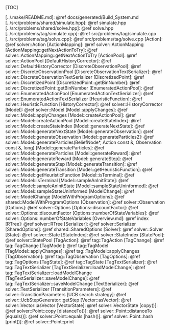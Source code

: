 [TOC]


[../.make/README.md]: @ref docs/generated/Build_System.md
[../src/problems/shared/simulate.hpp]: @ref simulate.hpp
[../src/problems/shared/solve.hpp]: @ref solve.hpp
[../src/problems/tag/simulate.cpp]: @ref src/problems/tag/simulate.cpp
[../src/problems/tag/solve.cpp]: @ref src/problems/tag/solve.cpp
[Action]: @ref solver::Action
[ActionMapping]: @ref solver::ActionMapping
[ActionMapping::getNextActionToTry]: @ref solver::ActionMapping::getNextActionToTry
[ActionPool]: @ref solver::ActionPool
[DefaultHistoryCorrector]: @ref solver::DefaultHistoryCorrector
[DiscreteObservationPool]: @ref solver::DiscreteObservationPool
[DiscreteObservationTextSerializer]: @ref solver::DiscreteObservationTextSerializer
[DiscretizedPoint]: @ref solver::DiscretizedPoint
[DiscretizedPoint::getBinNumber]: @ref solver::DiscretizedPoint::getBinNumber
[EnumeratedActionPool]: @ref solver::EnumeratedActionPool
[EnumeratedActionTextSerializer]: @ref solver::EnumeratedActionTextSerializer
[HeuristicFunction]: @ref solver::HeuristicFunction
[HistoryCorrector]: @ref solver::HistoryCorrector
[Model]: @ref solver::Model
[Model::applyChanges]: @ref solver::Model::applyChanges
[Model::createActionPool]: @ref solver::Model::createActionPool
[Model::createStateIndex]: @ref solver::Model::createStateIndex
[Model::generateNextState]: @ref solver::Model::generateNextState
[Model::generateObservation]: @ref solver::Model::generateObservation
[Model::generateParticles2]: @ref solver::Model::generateParticles(BeliefNode*, Action const &, Observation const &, long)
[Model::generateParticles]: @ref solver::Model::generateParticles
[Model::generateReward]: @ref solver::Model::generateReward
[Model::generateStep]: @ref solver::Model::generateStep
[Model::generateTransition]: @ref solver::Model::generateTransition
[Model::getHeuristicFunction]: @ref solver::Model::getHeuristicFunction
[Model::isTerminal]: @ref solver::Model::isTerminal
[Model::sampleAnInitState]: @ref solver::Model::sampleAnInitState
[Model::sampleStateUninformed]: @ref solver::Model::sampleStateUninformed
[ModelChange]: @ref solver::ModelChange
[ModelWithProgramOptions]: @ref shared::ModelWithProgramOptions
[Observation]: @ref solver::Observation
[Options]: @ref solver::Options
[Options::discountFactor]: @ref solver::Options::discountFactor
[Options::numberOfStateVariables]: @ref solver::Options::numberOfStateVariables
[Overview.md]: @ref index
[RTree]: @ref solver::RTree
[Serializer]: @ref solver::Serializer
[SharedOptions]: @ref shared::SharedOptions
[Solver]: @ref solver::Solver
[State]: @ref solver::State
[StateIndex]: @ref solver::StateIndex
[StatePool]: @ref solver::StatePool
[TagAction]: @ref tag::TagAction
[TagChange]: @ref tag::TagChange
[TagModel]: @ref tag::TagModel
[TagModel::applyChanges]: @ref tag::TagModel::applyChanges
[TagObservation]: @ref tag::TagObservation
[TagOptions]: @ref tag::TagOptions
[TagState]: @ref tag::TagState
[TagTextSerializer]: @ref tag::TagTextSerializer
[TagTextSerializer::loadModelChange]: @ref tag::TagTextSerializer::loadModelChange
[TagTextSerializer::saveModelChange]: @ref tag::TagTextSerializer::saveModelChange
[TextSerializer]: @ref solver::TextSerializer
[TransitionParameters]: @ref solver::TransitionParameters
[UCB search strategy]: @ref solver::UcbStepGenerator::getStep
[Vector::asVector]: @ref solver::Vector::asVector
[VectorState]: @ref solver::VectorState
[copy()]: @ref solver::Point::copy
[distanceTo()]: @ref solver::Point::distanceTo
[equals()]: @ref solver::Point::equals
[hash()]: @ref solver::Point::hash
[print()]: @ref solver::Point::print
